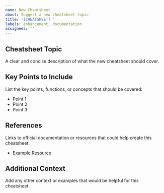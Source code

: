 ```yaml
---
name: New Cheatsheet
about: Suggest a new cheatsheet topic
title: '[CHEATSHEET] '
labels: enhancement, documentation
assignees: ''
---
```


## Cheatsheet Topic
A clear and concise description of what the new cheatsheet should cover.

## Key Points to Include
List the key points, functions, or concepts that should be covered:
- Point 1
- Point 2
- Point 3

## References
Links to official documentation or resources that could help create this cheatsheet:
- [Example Resource](https://example.com)

## Additional Context
Add any other context or examples that would be helpful for this cheatsheet.
